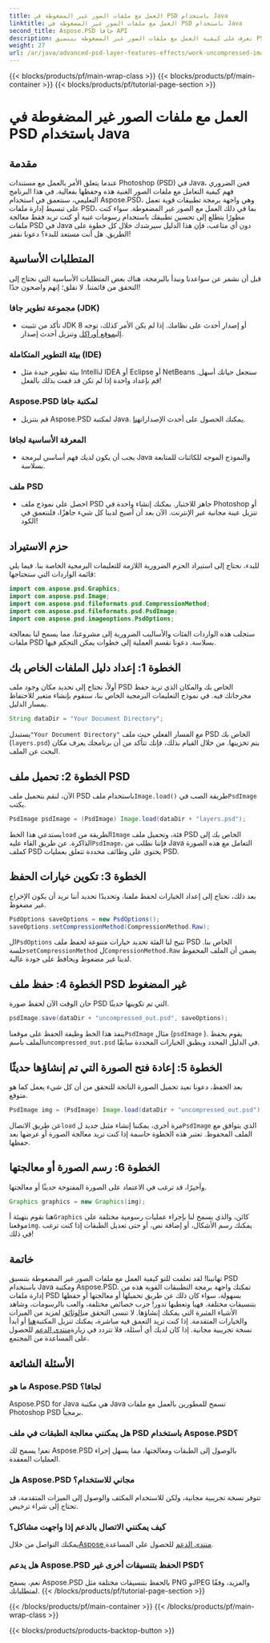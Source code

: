 ```yaml
---
title: العمل مع ملفات الصور غير المضغوطة في PSD باستخدام Java
linktitle: العمل مع ملفات الصور غير المضغوطة في PSD باستخدام Java
second_title: Aspose.PSD جافا API
description: تعرف على كيفية العمل مع ملفات الصور غير المضغوطة بتنسيق PSD باستخدام Java ومكتبة Aspose.PSD في هذا البرنامج التعليمي الشامل خطوة بخطوة.
weight: 27
url: /ar/java/advanced-psd-layer-features-effects/work-uncompressed-image-files-psd/
---
```


{{< blocks/products/pf/main-wrap-class >}}
{{< blocks/products/pf/main-container >}}
{{< blocks/products/pf/tutorial-page-section >}}

# العمل مع ملفات الصور غير المضغوطة في PSD باستخدام Java

## مقدمة
عندما يتعلق الأمر بالعمل مع مستندات Photoshop (PSD) في Java، فمن الضروري فهم كيفية التعامل مع ملفات الصور الغنية هذه وحفظها بفعالية. في هذا البرنامج التعليمي، سنتعمق في استخدام Aspose.PSD، وهي واجهة برمجة تطبيقات قوية تعمل على تبسيط إدارة ملفات PSD، بما في ذلك العمل مع الصور غير المضغوطة. سواء كنت مطورًا يتطلع إلى تحسين تطبيقك باستخدام رسومات غنية أو كنت تريد فقط معالجة ملفات PSD في Java دون أي متاعب، فإن هذا الدليل سيرشدك خلال كل خطوة على الطريق. هل أنت مستعد للبدء؟ دعونا نقفز!
## المتطلبات الأساسية
قبل أن نشمر عن سواعدنا ونبدأ بالبرمجة، هناك بعض المتطلبات الأساسية التي نحتاج إلى التحقق من قائمتنا. لا تقلق؛ إنهم واضحون جدًا!
### مجموعة تطوير جافا (JDK)
- تأكد من تثبيت JDK 8 أو إصدار أحدث على نظامك. إذا لم يكن الأمر كذلك، توجه إلى[موقع أوراكل](https://www.oracle.com/java/technologies/javase-jdk11-downloads.html) وتنزيل أحدث إصدار.
### بيئة التطوير المتكاملة (IDE)
- بيئة تطوير جيدة مثل IntelliJ IDEA أو Eclipse أو NetBeans ستجعل حياتك أسهل. قم بإعداد واحدة إذا لم تكن قد قمت بذلك بالفعل!
### Aspose.PSD لمكتبة جافا
-  قم بتنزيل Aspose.PSD لمكتبة Java. يمكنك الحصول على أحدث الإصدارات[هنا](https://releases.aspose.com/psd/java/). 
### المعرفة الأساسية لجافا 
- يجب أن يكون لديك فهم أساسي لبرمجة Java والنموذج الموجه للكائنات للمتابعة بسلاسة.
### ملف PSD
- احصل على نموذج ملف PSD جاهز للاختبار. يمكنك إنشاء واحدة في Photoshop أو تنزيل عينة مجانية عبر الإنترنت. 
الآن بعد أن أصبح لدينا كل شيء جاهزًا، فلنتعمق في الكود!
## حزم الاستيراد
للبدء، نحتاج إلى استيراد الحزم الضرورية اللازمة للتعليمات البرمجية الخاصة بنا. فيما يلي قائمة الواردات التي ستحتاجها:
```java
import com.aspose.psd.Graphics;
import com.aspose.psd.Image;
import com.aspose.psd.fileformats.psd.CompressionMethod;
import com.aspose.psd.fileformats.psd.PsdImage;
import com.aspose.psd.imageoptions.PsdOptions;
```
ستجلب هذه الواردات الفئات والأساليب الضرورية إلى مشروعنا، مما يسمح لنا بمعالجة ملفات PSD بسلاسة. 
دعونا نقسم العملية إلى خطوات يمكن التحكم فيها. 
## الخطوة 1: إعداد دليل الملفات الخاص بك
أولاً، تحتاج إلى تحديد مكان وجود ملف PSD الخاص بك والمكان الذي تريد حفظ مخرجاتك فيه. في نموذج التعليمات البرمجية الخاص بنا، سنقوم بإنشاء متغير للاحتفاظ بمسار الدليل.
```java
String dataDir = "Your Document Directory";
```
 يستبدل`"Your Document Directory"` مع المسار الفعلي حيث ملف PSD الخاص بك (`layers.psd`) يتم تخزينها. من خلال القيام بذلك، فإنك تتأكد من أن برنامجك يعرف مكان البحث عن الملف.
## الخطوة 2: تحميل ملف PSD
 الآن، لنقم بتحميل ملف PSD باستخدام ملف`Image.load()` طريقة الصب في`PsdImage` يكتب.
```java
PsdImage psdImage = (PsdImage) Image.load(dataDir + "layers.psd");
```
 يستدعي هذا الخط`load` الطريقة من`Image` فئة، وتحميل ملف PSD الخاص بك إلى الذاكرة. عن طريق القاء عليه`PsdImage`، فإننا نطلب من Java التعامل مع هذه الصورة كملف PSD يحتوي على وظائف محددة تتعلق بعمليات PSD.
## الخطوة 3: تكوين خيارات الحفظ
بعد ذلك، نحتاج إلى إعداد الخيارات لحفظ ملفنا، وتحديدًا تحديد أننا نريد أن يكون الإخراج غير مضغوط.
```java
PsdOptions saveOptions = new PsdOptions();
saveOptions.setCompressionMethod(CompressionMethod.Raw);
```
 ال`PsdOptions` تتيح لنا الفئة تحديد خيارات متنوعة لحفظ ملف PSD الخاص بنا. جلسة`setCompressionMethod` ل`CompressionMethod.Raw` يضمن أن الملف المحفوظ لدينا غير مضغوط ويحافظ على جودة عالية.
## الخطوة 4: حفظ ملف PSD غير المضغوط
حان الوقت الآن لحفظ صورة PSD التي تم تكوينها حديثًا.
```java
psdImage.save(dataDir + "uncompressed_out.psd", saveOptions);
```
 ينفذ هذا الخط وظيفة الحفظ على موقعنا`PsdImage` مثال (`psdImage` ). يقوم بحفظ الملف باسم`uncompressed_out.psd` في الدليل المحدد ويطبق الخيارات المحددة سابقًا.
## الخطوة 5: إعادة فتح الصورة التي تم إنشاؤها حديثًا
بعد الحفظ، دعونا نعيد تحميل الصورة الناتجة للتحقق من أن كل شيء يعمل كما هو متوقع.
```java
PsdImage img = (PsdImage) Image.load(dataDir + "uncompressed_out.psd");
```
 عن طريق الاتصال`load` مرة أخرى، يمكننا إنشاء مثيل جديد ل`PsdImage` الذي يتوافق مع الملف المحفوظ. تعتبر هذه الخطوة حاسمة إذا كنت تريد معالجة الصورة أو عرضها بعد حفظها.
## الخطوة 6: رسم الصورة أو معالجتها
وأخيرًا، قد ترغب في الاعتماد على الصورة المفتوحة حديثًا أو معالجتها.
```java
Graphics graphics = new Graphics(img);
```
 هنا نقوم بتهيئة أ`Graphics` كائن، والذي يسمح لنا بإجراء عمليات رسومية مختلفة على موقعنا`img`. يمكنك رسم الأشكال، أو إضافة نص، أو حتى تعديل الطبقات إذا كنت ترغب في ذلك!
## خاتمة
تهانينا! لقد تعلمت للتو كيفية العمل مع ملفات الصور غير المضغوطة بتنسيق PSD باستخدام Java ومكتبة Aspose.PSD. تمكنك واجهة برمجة التطبيقات القوية هذه من إدارة ملفات PSD بسهولة، سواء كان ذلك عن طريق تحميلها أو معالجتها أو حفظها بتنسيقات مختلفة. فهيا وتعطيها تدور! جرب خصائص مختلفة، والعب بالرسومات، وشاهد الأشياء المثيرة التي يمكنك إنشاؤها.
 لا تنسى التحقق من[الوثائق](https://reference.aspose.com/psd/java/) لمزيد من الميزات والخيارات المتقدمة. إذا كنت تريد التعمق فيه مباشرة، يمكنك تنزيل المكتبة[هنا](https://releases.aspose.com/psd/java/) أو ابدأ نسخة تجريبية مجانية. إذا كان لديك أي أسئلة، فلا تتردد في زيارة[منتدى الدعم](https://forum.aspose.com/c/psd/34) للحصول على المساعدة من المجتمع.
## الأسئلة الشائعة
### ما هو Aspose.PSD لجافا؟
Aspose.PSD for Java هي مكتبة Java تسمح للمطورين بالعمل مع ملفات Photoshop PSD برمجياً.
### هل يمكنني معالجة الطبقات في ملف PSD باستخدام Aspose.PSD؟
نعم! يسمح لك Aspose.PSD بالوصول إلى الطبقات ومعالجتها، مما يسهل إجراء العمليات المعقدة.
### هل Aspose.PSD مجاني للاستخدام؟
تتوفر نسخة تجريبية مجانية، ولكن للاستخدام المكثف والوصول إلى الميزات المتقدمة، قد تحتاج إلى شراء ترخيص.
### كيف يمكنني الاتصال بالدعم إذا واجهت مشاكل؟
 يمكنك التواصل من خلال[Aspose منتدى الدعم](https://forum.aspose.com/c/psd/34) للحصول على المساعدة.
### هل يدعم Aspose.PSD الحفظ بتنسيقات أخرى غير PSD؟
نعم، يسمح Aspose.PSD بالحفظ بتنسيقات مختلفة مثل PNG وJPEG والمزيد، وفقًا لمتطلباتك.
{{< /blocks/products/pf/tutorial-page-section >}}

{{< /blocks/products/pf/main-container >}}
{{< /blocks/products/pf/main-wrap-class >}}

{{< blocks/products/products-backtop-button >}}
